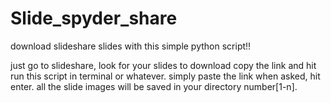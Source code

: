 # Slide_spyder_share
download slideshare slides with this simple python script!!

just go to slideshare, look for your slides to download
copy the link and hit run this script in terminal or whatever.
simply paste the link when asked, hit enter.
all the slide images will be saved in your directory number[1-n].
